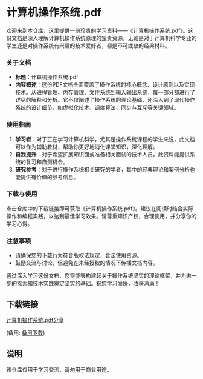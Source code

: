 # 计算机操作系统.pdf

欢迎来到本仓库，这里提供一份珍贵的学习资料——《计算机操作系统.pdf》。这份文档是深入理解计算机操作系统原理的宝贵资源，无论是对于计算机科学专业的学生还是对操作系统有兴趣的技术爱好者，都是不可或缺的经典材料。

### 关于文档

- **标题**：计算机操作系统.pdf
- **内容概述**：这份PDF文档全面覆盖了操作系统的核心概念、设计原则以及实现技术。从进程管理、内存管理、文件系统到输入输出系统，每一部分都进行了详尽的解释和分析。它不仅阐述了操作系统的理论基础，还深入到了现代操作系统的设计细节，如虚拟化技术、调度算法、同步与互斥等关键领域。

### 使用指南

1. **学习者**：对于正在学习计算机科学，尤其是操作系统课程的学生来说，此文档可以作为辅助教材，帮助你更好地消化课堂知识，深化理解。
2. **自我提升**：对于希望扩展知识面或准备相关面试的技术人员，此资料能提供系统的复习和自测机会。
3. **研究参考**：对于进行操作系统相关研究的学者，其中的经典理论和案例分析也能提供有价值的参考信息。

### 下载与使用

点击仓库中的下载链接即可获取《计算机操作系统.pdf》。建议在阅读时结合实际操作和编程实践，以达到最佳学习效果。请尊重知识产权，合理使用，并分享你的学习心得。

### 注意事项

- 请确保您的下载行为符合版权法规定，合法使用资源。
- 鼓励交流与讨论，但避免在未经授权的情况下传播文档内容。

通过深入学习这份文档，您将能够构建起关于操作系统坚实的理论框架，并为进一步的探索和技术实践奠定坚实的基础。祝您学习愉快，收获满满！

## 下载链接
[计算机操作系统.pdf分享](https://pan.quark.cn/s/28b95e19a0ae) 

(备用: [备用下载](https://pan.baidu.com/s/1JRvTg11agBLb6ixI-ZPjfg?pwd=1234))

## 说明

该仓库仅用于学习交流，请勿用于商业用途。
